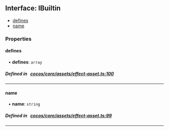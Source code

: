 ## Interface: IBuiltin

- [defines](#defines)
- [name](#name)

### Properties

#### defines

<div style="margin-left: 10px;">


• **defines**: ``array``

</div>


##### Defined in &nbsp;   [cocos/core/assets/effect-asset.ts:100](https://github.com/cocos-creator/engine/blob/c7bf6b8a9/cocos/core/assets/effect-asset.ts#L100)&nbsp;

___
#### name

<div style="margin-left: 10px;">


• **name**: ``string``

</div>


##### Defined in &nbsp;   [cocos/core/assets/effect-asset.ts:99](https://github.com/cocos-creator/engine/blob/c7bf6b8a9/cocos/core/assets/effect-asset.ts#L99)&nbsp;

___
